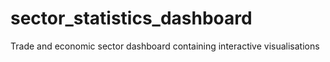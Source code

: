 # sector_statistics_dashboard
Trade and economic sector dashboard containing interactive visualisations
